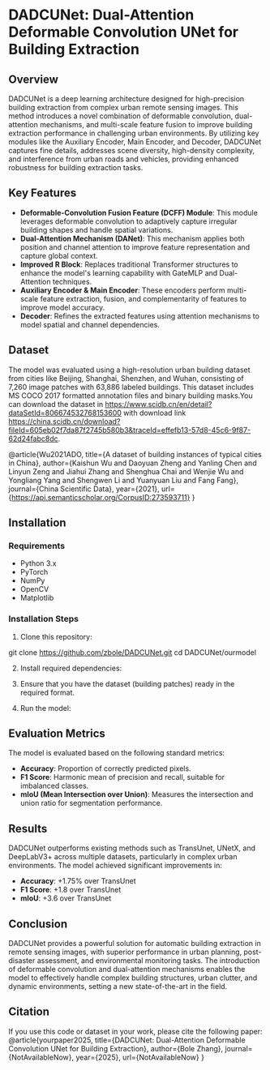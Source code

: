 # DADCUNet: Dual-Attention Deformable Convolution UNet for Building Extraction

## Overview
DADCUNet is a deep learning architecture designed for high-precision building extraction from complex urban remote sensing images. This method introduces a novel combination of deformable convolution, dual-attention mechanisms, and multi-scale feature fusion to improve building extraction performance in challenging urban environments. By utilizing key modules like the Auxiliary Encoder, Main Encoder, and Decoder, DADCUNet captures fine details, addresses scene diversity, high-density complexity, and interference from urban roads and vehicles, providing enhanced robustness for building extraction tasks.

## Key Features
- **Deformable-Convolution Fusion Feature (DCFF) Module**: This module leverages deformable convolution to adaptively capture irregular building shapes and handle spatial variations.
- **Dual-Attention Mechanism (DANet)**: This mechanism applies both position and channel attention to improve feature representation and capture global context.
- **Improved R Block**: Replaces traditional Transformer structures to enhance the model's learning capability with GateMLP and Dual-Attention techniques.
- **Auxiliary Encoder & Main Encoder**: These encoders perform multi-scale feature extraction, fusion, and complementarity of features to improve model accuracy.
- **Decoder**: Refines the extracted features using attention mechanisms to model spatial and channel dependencies.

## Dataset
The model was evaluated using a high-resolution urban building dataset from cities like Beijing, Shanghai, Shenzhen, and Wuhan, consisting of 7,260 image patches with 63,886 labeled buildings. This dataset includes MS COCO 2017 formatted annotation files and binary building masks.You can download the dataset in https://www.scidb.cn/en/detail?dataSetId=806674532768153600 with download link https://china.scidb.cn/download?fileId=605eb02f7da87f2745b580b3&traceId=effefb13-57d8-45c6-9f87-62d24fabc8dc.

@article{Wu2021ADO,
  title={A dataset of building instances of typical cities in China},
  author={Kaishun Wu and Daoyuan Zheng and Yanling Chen and Linyun Zeng and Jiahui Zhang and Shenghua Chai and Wenjie Wu and Yongliang Yang and Shengwen Li and Yuanyuan Liu and Fang Fang},
  journal={China Scientific Data},
  year={2021},
  url={https://api.semanticscholar.org/CorpusID:273593711}
}

## Installation

### Requirements
- Python 3.x
- PyTorch
- NumPy
- OpenCV
- Matplotlib

### Installation Steps
1. Clone this repository:

git clone https://github.com/zbole/DADCUNet.git
cd DADCUNet/ourmodel

2. Install required dependencies:

3. Ensure that you have the dataset (building patches) ready in the required format.

4. Run the model:

## Evaluation Metrics
The model is evaluated based on the following standard metrics:
- **Accuracy**: Proportion of correctly predicted pixels.
- **F1 Score**: Harmonic mean of precision and recall, suitable for imbalanced classes.
- **mIoU (Mean Intersection over Union)**: Measures the intersection and union ratio for segmentation performance.

## Results
DADCUNet outperforms existing methods such as TransUnet, UNetX, and DeepLabV3+ across multiple datasets, particularly in complex urban environments. The model achieved significant improvements in:
- **Accuracy**: +1.75% over TransUnet
- **F1 Score**: +1.8 over TransUnet
- **mIoU**: +3.6 over TransUnet

## Conclusion
DADCUNet provides a powerful solution for automatic building extraction in remote sensing images, with superior performance in urban planning, post-disaster assessment, and environmental monitoring tasks. The introduction of deformable convolution and dual-attention mechanisms enables the model to effectively handle complex building structures, urban clutter, and dynamic environments, setting a new state-of-the-art in the field.

## Citation
If you use this code or dataset in your work, please cite the following paper:
@article{yourpaper2025,
title={DADCUNet: Dual-Attention Deformable Convolution UNet for Building Extraction},
author={Bole Zhang},
journal={NotAvailableNow},
year={2025},
url={NotAvailableNow}
}
